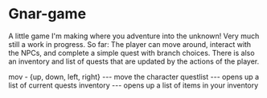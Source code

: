 # Gnar-game
A little game I'm making where you adventure into the unknown! Very much still a work in progress.
So far: The player can move around, interact with the NPCs, and complete a simple quest with branch choices. 
There is also an inventory and list of quests that are updated by the actions of the player. 

mov - {up, down, left, right} --- move the character 
questlist --- opens up a list of current quests
inventory --- opens up a list of items in your inventory
